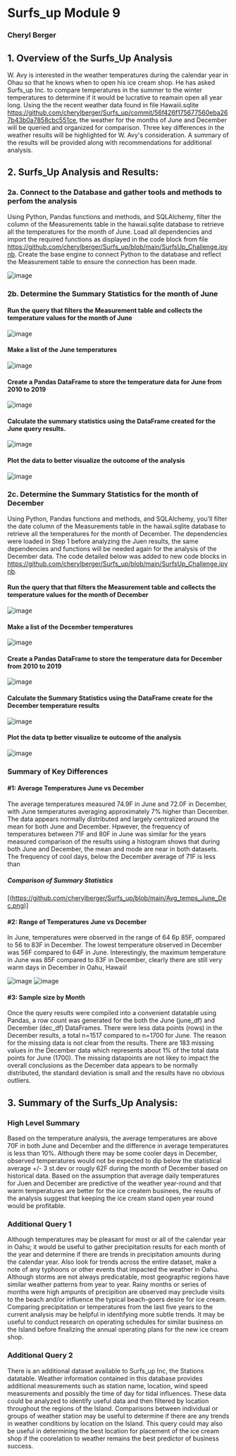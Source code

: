 # Surfs_up      Module 9

### Cheryl Berger

## 1.	Overview of the Surfs_Up Analysis
W. Avy is interested in the weather temperatures during the calendar year in Ohau so that he knows when to open his ice cream shop.  He has asked Surfs_up Inc. to compare temperatures in the summer to the winter temperatures to determine if it would be lucrative to reamain open all year long.  Using the the recent weather data found in file Hawaiii.sqlite https://github.com/cherylberger/Surfs_up/commit/56f426f175677560eba267b43b0a7858cbc551ce, the weather for the months of June and December will be queried and organized for comparison.  Three key differences in the weather results will be highlighted for W. Avy's consideration.  A summary of the results will be provided along with recommendations for additional analysis. 

## 2.	Surfs_Up Analysis and Results: 

### 2a. Connect to the Database and gather tools and methods to perfom the analysis
        
Using Python, Pandas functions and methods, and SQLAlchemy, filter the column of the Measurements table in the hawaii.sqlite database to retrieve all the temperatures           for the month of June. Load all dependencies and import the required functions as displayed in the code block from file https://github.com/cherylberger/Surfs_up/blob/main/SurfsUp_Challenge.ipynb. Create the base engine to connect Python to the database and reflect the Measurement table to ensure the connection has been made. 

![image](https://user-images.githubusercontent.com/94234511/151652230-b1577202-8252-457b-a806-072910b02c20.png)

### 2b. Determine the Summary Statistics for the month of June

#### Run the query that filters the Measurement table and collects the temperature values for the month of June
![image](https://user-images.githubusercontent.com/94234511/151652256-41935932-67c9-458a-bf64-c474fe491d08.png)

#### Make a list of the June temperatures
![image](https://user-images.githubusercontent.com/94234511/151652299-e988d0ea-1b1d-4dbb-8432-4d4a59a45d14.png)

#### Create a Pandas DataFrame to store the temperature data for June from 2010 to 2019
![image](https://user-images.githubusercontent.com/94234511/151688984-512ade21-983a-4cfb-bdbc-30bd06c6a449.png)

#### Calculate the summary statistics using the DataFrame created for the June query results. 
![image](https://user-images.githubusercontent.com/94234511/151652333-23eb4565-6cf0-453f-8c5b-5bbb1a45c705.png)

#### Plot the data to better visualize the outcome of the analysis
![image](https://user-images.githubusercontent.com/94234511/151652344-a9ce6448-a123-4b5e-b47b-3a0f513b23f0.png)


### 2c. Determine the Summary Statistics for the month of December

Using Python, Pandas functions and methods, and SQLAlchemy, you’ll filter the date column of the Measurements table in the hawaii.sqlite database to retrieve all the             temperatures for the month of December. The dependencies were loaded in Step 1 before analyzing the Juen results, the same dependencies and functions will be needed             again for the analysis of the December data.  The code detailed below was added to new code blocks in                         https://github.com/cherylberger/Surfs_up/blob/main/SurfsUp_Challenge.ipynb.

#### Run the query that that filters the Measurement table and collects the temperature values for the month of December
![image](https://user-images.githubusercontent.com/94234511/151652520-f5bfac51-0f3a-415c-b444-e3e613138f1c.png)
     
 #### Make a list of the December temperatures
![image](https://user-images.githubusercontent.com/94234511/151652534-a59b8813-39ac-49de-be4c-f7b8f075d910.png)

 #### Create a Pandas DataFrame to store the temperature data for December from 2010 to 2019
 ![image](https://user-images.githubusercontent.com/94234511/151652547-4736bc2d-3f5b-461b-8c7d-33250efbc9af.png)

 #### Calculate the Summary Statistics using the DataFrame create for the December temperature results
 ![image](https://user-images.githubusercontent.com/94234511/151652569-b8300c0c-3e98-41fd-a8c9-0f0da55571cd.png)

 #### Plot the data tp better visualize te outcome of the analysis
 ![image](https://user-images.githubusercontent.com/94234511/151652583-e58972dd-f7fb-4dd4-9433-85fbe28161ff.png)

### Summary of Key Differences 

####    #1:  Average Temperatures June vs December

The average temperatures measured 74.9F in June and 72.0F in December, with June temperatures averaging approximately 7% higher than December. The data appears normally distributed and largely centralized around the mean for both June and December.  Hpwever, the frequency of temperatures between 71F and 80F in June was similar for the years measured comparison of the results using a histogram shows that during both June and December, the mean and mode are near in both datasets.  The frequency of cool days, below the December average of 71F is less than  

#####    Comparison of Summary Statistics
[(https://github.com/cherylberger/Surfs_up/blob/main/Avg_temps_June_Dec.png)]

####    #2:  Range of Temperatures June vs December
    
In June, temperatures were observed in the range of 64 6p 85F, oompared to 56 to 83F in December. The lowest temperature observed in December was 56F compared to 64F in June. Interestingly, the maximum temperature in June was 85F compared to 83F in December, clearly there are still very warm days in December in Oahu, Hawaii!  

![image](https://user-images.githubusercontent.com/94234511/151689826-a6943314-d586-4ffd-aa0d-d1001422c516.png)  ![image](https://user-images.githubusercontent.com/94234511/151689845-d20da4b9-1e9c-4dc8-b9c4-329c36577b1e.png)
 
####    #3:  Sample size by Month
    
Once the query results were compiled into a convenient datatable using Pandas, a row count was generated for the both the June (june_df) and December (dec_df) DataFrames.  There were less data points (rows) in the December results, a total n=1517 compared to n=1700 for June. The reason for the missing data is not clear from the results.  There are 183 missing values in the December data which represents about 1% of the total data points for June (1700).  The missing datapoints are not likey to impact the overall conclusions as the December data appears to be normally distributed, the standard deviation is small and the results have no obvious outliers.     


## 3.	Summary of the Surfs_Up Analysis: 

### High Level Summary
Based on the temperature analysis, the average temperatures are above 70F in both June and December and the difference in average temperatures is less than 10%.  Although there may be some cooler days in December, observed temperatures would not be expected to dip below the statistical average +/- 3 st.dev or rougly 62F during the month of December based on historical data.  Based on the assumption that average daily temperatures for Juen and December are predictive of the weather year-round and that warm temperatures are better for the ice createm businees, the results of the analysis suggest that keeping the ice cream stand open year round would be profitable.   
   
### Additional Query 1  
Although temperatures may be pleasant for most or all of the calendar year in Oahu; it would be useful to gather precipitation results for each month of the year and determine if there are trends in precipitation amounts during the calendar year.  Also look for trends across the entire dataset, make a note of any typhoons or other events that impacted the weather in Oahu.  Although storms are not always predicatable, most geographic regions have similar weather patterns from year to year.  Rainy months or series of months were high ampunts of precipition are observed may preclude visits to the beach and/or influence the typical beach-goers desire for ice cream.  Comparing precipitation or temperatures from the last five years to the current analysis may be helpful in identifying more subtle trends.  It may be useful to conduct research on operating schedules for similar business on the Island before finalizing the annual operating plans for the new ice cream shop.   

### Additional Query 2  
There is an additional dataset available to Surfs_up Inc, the Stations datatable.  Weather information contained in this database provides additional measurements such as station name, location, wind speed measurements and possibly the time of day for tidal influences. These data could be analyzed to identify useful data and then filtered by location throughout the regions of the Island. Comparisons between individual or groups of weather station may be useful to determine if there are any trends in weather conditions by location on the Island.  This query could may also be useful in determining the best location for placement of the ice cream shop if the coorelation to weather remains the best predictor of business success. 


